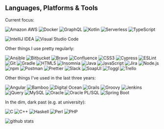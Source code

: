 <!--
**kaije/kaije** is a ✨ _special_ ✨ repository because its `README.md` (this file) appears on your GitHub profile.

Here are some ideas to get you started:

- 🔭 I’m currently working on ...
- 🌱 I’m currently learning ...
- 👯 I’m looking to collaborate on ...
- 🤔 I’m looking for help with ...
- 💬 Ask me about ...
- 📫 How to reach me: ...
- 😄 Pronouns: ...
- ⚡ Fun fact: ...
-->

## Languages, Platforms & Tools

Current focus:

<p>  
  <img alt="Amazon AWS" src="https://img.shields.io/badge/Amazon AWS-232F3E?logo=amazon-aws&logoColor=white&style=for-the-badge" />
  <img alt="Docker" src="https://img.shields.io/badge/Docker-2496ED?logo=docker&logoColor=white&style=for-the-badge" />  
  <img alt="GraphQL" src="https://img.shields.io/badge/GraphQL-E10098?logo=graphql&logoColor=white&style=for-the-badge" />   
  <img alt="Kotlin" src="https://img.shields.io/badge/Kotlin-0095D5?logo=kotlin&logoColor=white&style=for-the-badge" />  
  <img alt="Serverless" src="https://img.shields.io/badge/Serverless-FD5750?logo=serverless&logoColor=white&style=for-the-badge" />   
  <img alt="TypeScript" src="https://img.shields.io/badge/TypeScript-007ACC?logo=typescript&logoColor=white&style=for-the-badge" />   
</p>

<p>
  <img alt="IntelliJ IDEA" src="https://img.shields.io/badge/IntelliJ IDEA-000000?logo=intellij-idea&logoColor=white&style=for-the-badge" />  
  <img alt="Visual Studio Code" src="https://img.shields.io/badge/Visual Studio Code-007ACC?logo=visual-studio-code&logoColor=white&style=for-the-badge" />
</p>

Other things I use pretty regularly:

<p>
  <img alt="Ansible" src="https://img.shields.io/badge/Ansible-EE0000?logo=ansible&logoColor=white&style=for-the-badge" />   
  <img alt="Bitbucket" src="https://img.shields.io/badge/Bitbucket-0052CC?logo=bitbucket&logoColor=white&style=for-the-badge" />    
  <img alt="Brave" src="https://img.shields.io/badge/Brave-FB542B?logo=brave&logoColor=white&style=for-the-badge" />  
  <img alt="Confluence" src="https://img.shields.io/badge/Confluence-172B4D?logo=confluence&logoColor=white&style=for-the-badge" />   
  <img alt="CSS3" src="https://img.shields.io/badge/CSS3-1572B6?logo=css3&logoColor=white&style=for-the-badge" />    
  <img alt="Cypress" src="https://img.shields.io/badge/Cypress-17202C?logo=cypress&logoColor=white&style=for-the-badge" />
  <img alt="ESLint" src="https://img.shields.io/badge/ESLint-4B32C3?logo=eslint&logoColor=white&style=for-the-badge" />  
  <img alt="Git" src="https://img.shields.io/badge/Git-F05032?logo=git&logoColor=white&style=for-the-badge" />  
  <img alt="Gradle" src="https://img.shields.io/badge/Gradle-02303A?logo=gradle&logoColor=white&style=for-the-badge" />     
  <img alt="HTML5" src="https://img.shields.io/badge/HTML5-E34F26?logo=html5&logoColor=white&style=for-the-badge" />  
  <img alt="Insomnia" src="https://img.shields.io/badge/Insomnia-5849BE?logo=insomnia&logoColor=white&style=for-the-badge" />   
  <img alt="Java" src="https://img.shields.io/badge/Java-007396?logo=java&logoColor=white&style=for-the-badge" />  
  <img alt="JavaScript" src="https://img.shields.io/badge/JavaScript-F7DF1E?logo=javascript&logoColor=white&style=for-the-badge" />   
  <img alt="Jira" src="https://img.shields.io/badge/Jira-0052CC?logo=jira&logoColor=white&style=for-the-badge" />   
  <img alt="Node.js" src="https://img.shields.io/badge/Node.js-339933?logo=Node.js&logoColor=white&style=for-the-badge" />  
  <img alt="npm" src="https://img.shields.io/badge/NPM-CB3837?logo=NPM&logoColor=white&style=for-the-badge" />
  <img alt="Postman" src="https://img.shields.io/badge/Postman-FF6C37?logo=postman&logoColor=white&style=for-the-badge" />   
  <img alt="Prettier" src="https://img.shields.io/badge/Prettier-F7B93E?logo=prettier&logoColor=white&style=for-the-badge" />  
  <img alt="Slack" src="https://img.shields.io/badge/Slack-4A154B?logo=slack&logoColor=white&style=for-the-badge" />  
  <img alt="SoapUI" src="https://img.shields.io/badge/SoapUI-FCDC00?logo=soapui&logoColor=white&style=for-the-badge" />   
  <img alt="Toggl" src="https://img.shields.io/badge/Toggl-E01B22?logo=toggl&logoColor=white&style=for-the-badge" />     
  <img alt="Trello" src="https://img.shields.io/badge/Trello-0079BF?logo=trello&logoColor=white&style=for-the-badge" />     
</p>

Other things I've used in the last three years:

<p> 
  <img alt="Angular" src="https://img.shields.io/badge/Angular-DD0031?logo=angular&logoColor=white&style=for-the-badge" /> 
  <img alt="Bamboo" src="https://img.shields.io/badge/Bamboo-0052CC?logo=bamboo&logoColor=white&style=for-the-badge" /> 
  <img alt="Digital Ocean" src="https://img.shields.io/badge/DigitalOcean-0080FF?logo=digitalocean&logoColor=white&style=for-the-badge" />  
  <img alt="Grails" src="https://img.shields.io/badge/Grails-green?logo=grails&logoColor=white&style=for-the-badge" />
  <img alt="Groovy" src="https://img.shields.io/badge/Groovy-4298B8?logo=groovy&logoColor=white&style=for-the-badge" />   
  <img alt="Jenkins" src="https://img.shields.io/badge/Jenkins-D24939?logo=jenkins&logoColor=white&style=for-the-badge" />     
  <img alt="jQuery" src="https://img.shields.io/badge/jQuery-0769AD?logo=jquery&logoColor=white&style=for-the-badge" /> 
  <img alt="MySQL" src="https://img.shields.io/badge/mysql-4479A1?logo=mysql&logoColor=white&style=for-the-badge" />   
  <img alt="Oracle" src="https://img.shields.io/badge/Oracle-F80000?logo=oracle&logoColor=white&style=for-the-badge" />   
  <img alt="Oracle PL/SQL" src="https://img.shields.io/badge/Oracle PL/SQL-F80000?logo=oracle&logoColor=white&style=for-the-badge" />  
  <img alt="Spring Boot" src="https://img.shields.io/badge/Spring Boot-6DB33F?logo=Spring&logoColor=white&style=for-the-badge" />      
</p>

In the dim, dark past (e.g. at university):

<p> 
  <img alt="C" src="https://img.shields.io/badge/C-A8B9CC?logo=c&logoColor=white&style=for-the-badge" /> 
  <img alt="C++" src="https://img.shields.io/badge/C++-00599C?logo=c%2B%2B&logoColor=white&style=for-the-badge" />
  <img alt="Haskell" src="https://img.shields.io/badge/Haskell-5D4F85?logo=haskell&logoColor=white&style=for-the-badge" />     
  <img alt="Perl" src="https://img.shields.io/badge/Perl-39457E?logo=perl&logoColor=white&style=for-the-badge" />     
  <img alt="PHP" src="https://img.shields.io/badge/PHP-777BB4?logo=php&logoColor=white&style=for-the-badge" />      
</p>

<!-- ![Top languages](https://github-readme-stats.vercel.app/api/top-langs/?username=kaije&theme=vue-dark) -->

![github stats](https://github-readme-stats.vercel.app/api?username=kaije&theme=vue-dark&show_icons=true&count_private=true)
